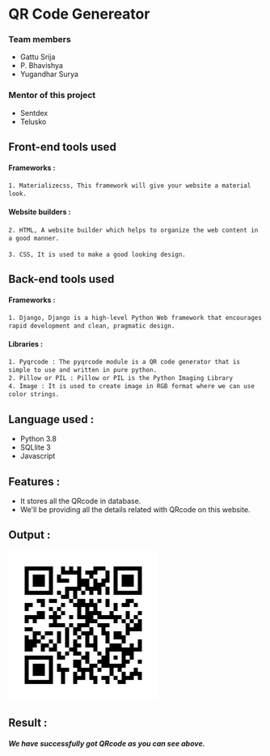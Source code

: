 # QR Code Genereator


### Team members
 - Gattu Srija
 - P. Bhavishya
 - Yugandhar Surya


### Mentor of this project
 - Sentdex
 - Telusko


## Front-end tools used
  #### Frameworks :
    1. Materializecss, This framework will give your website a material look.
  #### Website builders :
    2. HTML, A website builder which helps to organize the web content in a good manner.

    3. CSS, It is used to make a good looking design.

## Back-end tools used
  #### Frameworks :

    1. Django, Django is a high-level Python Web framework that encourages rapid development and clean, pragmatic design.

  #### Libraries :
    1. Pyqrcode : The pyqrcode module is a QR code generator that is simple to use and written in pure python.
    2. Pillow or PIL : Pillow or PIL is the Python Imaging Library
    4. Image : It is used to create image in RGB format where we can use color strings.

## Language used :
 - Python 3.8
 - SQLlite 3
 - Javascript

## Features :

 - It stores all the QRcode in database.
 - We'll be providing all the details related with QRcode on this website.


## Output :

![Qr code](qrcode.png)

## Result :

 ##### We have successfully got QRcode as you can see above.
